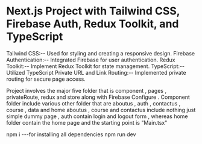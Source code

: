 # Next.js Project with Tailwind CSS, Firebase Auth, Redux Toolkit, and TypeScript

Tailwind CSS:-- Used for styling and creating a responsive design.
Firebase Authentication:-- Integrated Firebase for user authentication.
Redux Toolkit:-- Implement Redux Toolkit for state management.
TypeScript:-- Utilized TypeScript
Private URL and Link Routing:-- Implemented private routing for secure page access.

Project involves the major five folder that is component , pages , privateRoute, redux and store along with Firebase Configure .
Component folder include various other folder that are aboutus , auth , contactus , course , data and home
aboutus , course and contactus include nothing just simple dummy page , auth contain login and logout form , whereas home folder contain the home page and the starting point is "Main.tsx"

npm i ---for installing all dependencies
npm run dev
